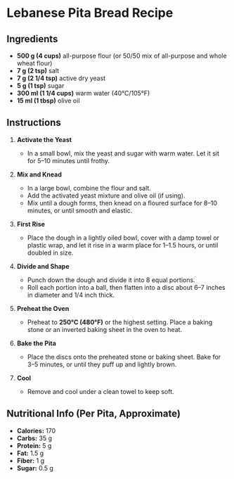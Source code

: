 # Lebanese Pita Bread Recipe

## Ingredients
- **500 g (4 cups)** all-purpose flour (or 50/50 mix of all-purpose and whole wheat flour)
- **7 g (2 tsp)** salt
- **7 g (2 1/4 tsp)** active dry yeast
- **5 g (1 tsp)** sugar
- **300 ml (1 1/4 cups)** warm water (40°C/105°F)
- **15 ml (1 tbsp)** olive oil

## Instructions
1. **Activate the Yeast**  
   - In a small bowl, mix the yeast and sugar with warm water. Let it sit for 5–10 minutes until frothy.

2. **Mix and Knead**  
   - In a large bowl, combine the flour and salt.  
   - Add the activated yeast mixture and olive oil (if using).  
   - Mix until a dough forms, then knead on a floured surface for 8–10 minutes, or until smooth and elastic.

3. **First Rise**  
   - Place the dough in a lightly oiled bowl, cover with a damp towel or plastic wrap, and let it rise in a warm place for 1–1.5 hours, or until doubled in size.

4. **Divide and Shape**  
   - Punch down the dough and divide it into 8 equal portions.  
   - Roll each portion into a ball, then flatten into a disc about 6–7 inches in diameter and 1/4 inch thick.

5. **Preheat the Oven**  
   - Preheat to **250°C (480°F)** or the highest setting. Place a baking stone or an inverted baking sheet in the oven to heat.

6. **Bake the Pita**  
   - Place the discs onto the preheated stone or baking sheet. Bake for 3–5 minutes, or until they puff up and lightly brown.

7. **Cool**  
   - Remove and cool under a clean towel to keep soft.

## Nutritional Info (Per Pita, Approximate)
- **Calories:** 170  
- **Carbs:** 35 g  
- **Protein:** 5 g  
- **Fat:** 1.5 g  
- **Fiber:** 1 g  
- **Sugar:** 0.5 g